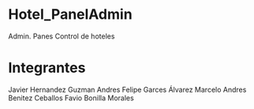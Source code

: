 # Hotel_PanelAdmin
Admin. Panes Control de hoteles


# Integrantes
Javier Hernandez Guzman
Andres Felipe Garces Álvarez
Marcelo Andres Benitez Ceballos
Favio Bonilla Morales
